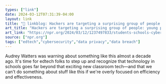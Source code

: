 ```yaml
---
types: ["link"]
date: 2024-03-12T07:31:39-04:00
layout: link
title: "🔗 linkblog: Hackers are targeting a surprising group of people: young public school students'"
art_title: "Hackers are targeting a surprising group of people: young public school students"
art_link: "https://npr.org/2024/03/12/1237497833/students-schools-cybersecurity-hackers-credit"
source: ["npr.org"]
tags: ["edtech","cybersecurity","data privacy","data breach"]
---
```

Audrey Watters was warning about something like this almost a decade ago. It's time for edtech folks to step up and recognize that technology in schools goes far beyond that exciting new classroom tech—and that we can't do something about stuff like this if we're overly focused on efficiency and effectiveness.

